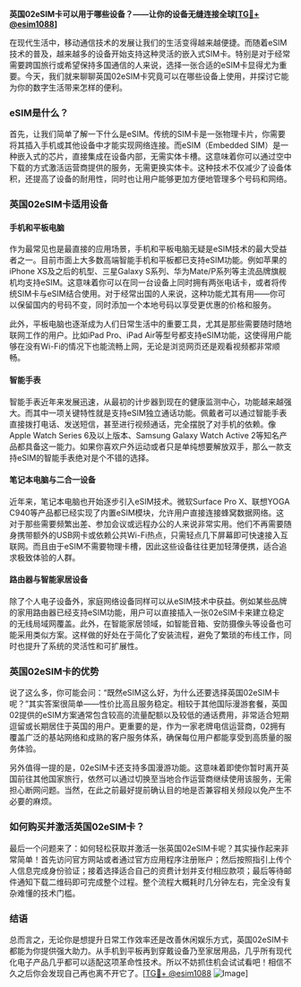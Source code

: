 **英国02eSIM卡可以用于哪些设备？——让你的设备无缝连接全球[[TG💪+ @esim1088](https://t.me/s/esim1088)]**

在现代生活中，移动通信技术的发展让我们的生活变得越来越便捷。而随着eSIM技术的普及，越来越多的设备开始支持这种灵活的嵌入式SIM卡。特别是对于经常需要跨国旅行或希望保持多国通信的人来说，选择一张合适的eSIM卡显得尤为重要。今天，我们就来聊聊英国02eSIM卡究竟可以在哪些设备上使用，并探讨它能为你的数字生活带来怎样的便利。

### eSIM是什么？

首先，让我们简单了解一下什么是eSIM。传统的SIM卡是一张物理卡片，你需要将其插入手机或其他设备中才能实现网络连接。而eSIM（Embedded SIM）是一种嵌入式的芯片，直接集成在设备内部，无需实体卡槽。这意味着你可以通过空中下载的方式激活运营商提供的服务，无需更换实体卡。这种技术不仅减少了设备体积，还提高了设备的耐用性，同时也让用户能够更加方便地管理多个号码和网络。

### 英国02eSIM卡适用设备

#### 手机和平板电脑

作为最常见也是最直接的应用场景，手机和平板电脑无疑是eSIM技术的最大受益者之一。目前市面上大多数高端智能手机和平板都已支持eSIM功能。例如苹果的iPhone XS及之后的机型、三星Galaxy S系列、华为Mate/P系列等主流品牌旗舰机均支持eSIM。这意味着你可以在同一台设备上同时拥有两张电话卡，或者将传统SIM卡与eSIM结合使用。对于经常出国的人来说，这种功能尤其有用——你可以保留国内的号码不变，同时添加一个本地号码以享受更优惠的价格和服务。

此外，平板电脑也逐渐成为人们日常生活中的重要工具，尤其是那些需要随时随地联网工作的用户。比如iPad Pro、iPad Air等型号都支持eSIM功能，这使得用户能够在没有Wi-Fi的情况下也能流畅上网，无论是浏览网页还是观看视频都非常顺畅。

#### 智能手表

智能手表近年来发展迅速，从最初的计步器到现在的健康监测中心，功能越来越强大。而其中一项关键特性就是支持eSIM独立通话功能。佩戴者可以通过智能手表直接拨打电话、发送短信，甚至进行视频通话，完全摆脱了对手机的依赖。像Apple Watch Series 6及以上版本、Samsung Galaxy Watch Active 2等知名产品都具备这一能力。如果你喜欢户外运动或者只是单纯想要解放双手，那么一款支持eSIM的智能手表绝对是个不错的选择。

#### 笔记本电脑与二合一设备

近年来，笔记本电脑也开始逐步引入eSIM技术。微软Surface Pro X、联想YOGA C940等产品都已经实现了内置eSIM模块，允许用户直接连接蜂窝数据网络。这对于那些需要频繁出差、参加会议或远程办公的人来说非常实用。他们不再需要随身携带额外的USB网卡或依赖公共Wi-Fi热点，只需轻点几下屏幕即可快速接入互联网。而且由于eSIM不需要物理卡槽，因此这些设备往往更加轻薄便携，适合追求极致体验的人群。

#### 路由器与智能家居设备

除了个人电子设备外，家庭网络设备同样可以从eSIM技术中获益。例如某些品牌的家用路由器已经支持eSIM功能，用户可以直接插入一张02eSIM卡来建立稳定的无线局域网覆盖。此外，在智能家居领域，如智能音箱、安防摄像头等设备也可能采用类似方案。这样做的好处在于简化了安装流程，避免了繁琐的布线工作，同时也提升了系统的灵活性和可扩展性。

### 英国02eSIM卡的优势

说了这么多，你可能会问：“既然eSIM这么好，为什么还要选择英国02eSIM卡呢？”其实答案很简单——性价比高且服务稳定。相较于其他国际漫游套餐，英国02提供的eSIM方案通常包含较高的流量配额以及较低的通话费用，非常适合短期逗留或长期居住于英国的用户。更重要的是，作为一家老牌电信运营商，02拥有覆盖广泛的基站网络和成熟的客户服务体系，确保每位用户都能享受到高质量的服务体验。

另外值得一提的是，02eSIM卡还支持多国漫游功能。这意味着即使你暂时离开英国前往其他国家旅行，依然可以通过切换至当地合作运营商继续使用该服务，无需担心断网问题。当然，在此之前最好提前确认目的地是否兼容相关频段以免产生不必要的麻烦。

### 如何购买并激活英国02eSIM卡？

最后一个问题来了：如何轻松获取并激活一张英国02eSIM卡呢？其实操作起来非常简单！首先访问官方网站或者通过官方应用程序注册账户；然后按照指引上传个人信息完成身份验证；接着选择适合自己的资费计划并支付相应款项；最后等待邮件通知下载二维码即可完成整个过程。整个流程大概耗时几分钟左右，完全没有复杂难懂的技术门槛。

### 结语

总而言之，无论你是想提升日常工作效率还是改善休闲娱乐方式，英国02eSIM卡都能为你提供强大助力。从手机到平板再到穿戴设备乃至家居用品，几乎所有现代化电子产品几乎都可以适配这项革命性技术。所以不妨抓住机会试试看吧！相信不久之后你会发现自己再也离不开它了。[[TG💪+ @esim1088](https://t.me/s/esim1088) ![Image](https://i.postimg.cc/4NQfJmqS/Snipaste-2025-05-13-00-14-12.png)]